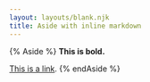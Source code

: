 ```yaml
---
layout: layouts/blank.njk
title: Aside with inline markdown
---
```

{% Aside %}
**This is bold.**

[This is a link](https://google.com).
{% endAside %}